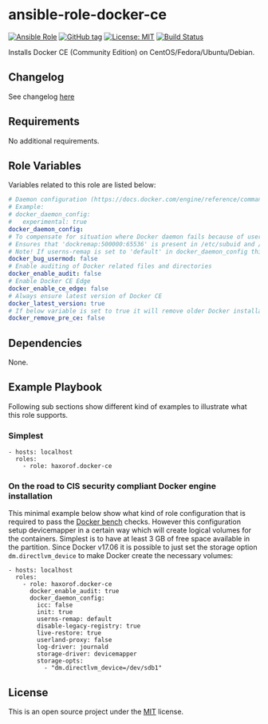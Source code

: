 # ansible-role-docker-ce

[![Ansible Role](https://img.shields.io/ansible/role/17533.svg)](https://galaxy.ansible.com/haxorof/docker-ce/)
[![GitHub tag](https://img.shields.io/github/tag/haxorof/ansible-role-docker-ce.svg)](https://github.com/haxorof/ansible-role-docker-ce)
[![License: MIT](https://img.shields.io/badge/License-MIT-yellow.svg)](https://github.com/haxorof/ansible-role-docker-ce/blob/master/LICENSE)
[![Build Status](https://travis-ci.org/haxorof/ansible-role-docker-ce.svg?branch=master)](https://travis-ci.org/haxorof/ansible-role-docker-ce)

Installs Docker CE (Community Edition) on CentOS/Fedora/Ubuntu/Debian.

## Changelog

See changelog [here](https://github.com/haxorof/ansible-role-docker-ce/blob/master/CHANGELOG.md)

## Requirements

No additional requirements.


## Role Variables

Variables related to this role are listed below:

```yaml
# Daemon configuration (https://docs.docker.com/engine/reference/commandline/dockerd/)
# Example:
# docker_daemon_config:
#   experimental: true
docker_daemon_config:
# To compensate for situation where Docker daemon fails because of usermod incompatibility.
# Ensures that 'dockremap:500000:65536' is present in /etc/subuid and /etc/subgid.
# Note! If userns-remap is set to 'default' in docker_daemon_config this config will be unnecessary.
docker_bug_usermod: false
# Enable auditing of Docker related files and directories
docker_enable_audit: false
# Enable Docker CE Edge
docker_enable_ce_edge: false
# Always ensure latest version of Docker CE
docker_latest_version: true
# If below variable is set to true it will remove older Docker installation before Docker CE.
docker_remove_pre_ce: false
```

## Dependencies

None.

## Example Playbook

Following sub sections show different kind of examples to illustrate what this role supports.

### Simplest

    - hosts: localhost
      roles:
        - role: haxorof.docker-ce

### On the road to CIS security compliant Docker engine installation

This minimal example below show what kind of role configuration that is required to pass the [Docker bench](https://github.com/docker/docker-bench-security) checks.
However this configuration setup devicemapper in a certain way which will create logical volumes for the containers. Simplest is to have at least 3 GB of free space available in the partition. Since Docker v17.06 it is possible to just set the storage option `dm.directlvm_device` to make Docker create the necessary volumes:

    - hosts: localhost
      roles:
        - role: haxorof.docker-ce
          docker_enable_audit: true
          docker_daemon_config:
            icc: false
            init: true
            userns-remap: default
            disable-legacy-registry: true
            live-restore: true
            userland-proxy: false
            log-driver: journald
            storage-driver: devicemapper
            storage-opts:
              - "dm.directlvm_device=/dev/sdb1"

## License

This is an open source project under the [MIT](https://github.com/haxorof/ansible-role-docker-ce/blob/master/LICENSE) license.

